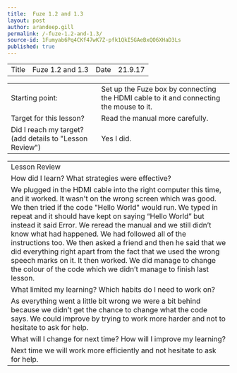 ```yaml
---
title:  Fuze 1.2 and 1.3
layout: post
author: arandeep.gill
permalink: /-fuze-1.2-and-1.3/
source-id: 1Fumyab6Pq4CKf47wK7Z-pfk1QkI5GAeBxQO6XHaD3Ls
published: true
---
```

<table>
  <tr>
    <td>Title</td>
    <td>Fuze 1.2 and 1.3</td>
    <td>Date</td>
    <td> 21.9.17</td>
  </tr>
</table>


<table>
  <tr>
    <td>Starting point:</td>
    <td>Set up the Fuze box by connecting the HDMI cable to it and connecting the mouse to it.
</td>
  </tr>
  <tr>
    <td>Target for this lesson?</td>
    <td>Read the manual more carefully.
</td>
  </tr>
  <tr>
    <td>Did I reach my target? 
(add details to "Lesson Review")</td>
    <td> Yes I did.
</td>
  </tr>
</table>


<table>
  <tr>
    <td>Lesson Review</td>
  </tr>
  <tr>
    <td>How did I learn? What strategies were effective? </td>
  </tr>
  <tr>
    <td> We plugged in the HDMI cable into the right computer this time, and it worked. It wasn't on the wrong screen which was good. We then tried if the code "Hello World" would run. We typed in repeat and it should have kept on saying “Hello World” but instead it said Error. We reread the manual and we still didn’t know what had happened. We had followed all of the instructions too. We then asked a friend and then he said that we did everything right apart from the fact that we used the wrong speech marks on it. It then worked. We did manage to change the colour of the code which we didn’t manage to finish last lesson.</td>
  </tr>
  <tr>
    <td>What limited my learning? Which habits do I need to work on? </td>
  </tr>
  <tr>
    <td>As everything went a little bit wrong we were a bit behind because we didn’t get the chance to change what the code says. We could improve by trying to work more harder and not to hesitate to ask for help.</td>
  </tr>
  <tr>
    <td>What will I change for next time? How will I improve my learning?</td>
  </tr>
  <tr>
    <td>Next time we will work more efficiently and not hesitate to ask for help.</td>
  </tr>
</table>


